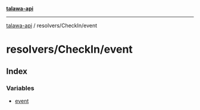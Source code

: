 [**talawa-api**](../../../README.md)

***

[talawa-api](../../../modules.md) / resolvers/CheckIn/event

# resolvers/CheckIn/event

## Index

### Variables

- [event](variables/event.md)
